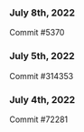 ### July 8th, 2022

Commit #5370

### July 5th, 2022

Commit #314353


### July 4th, 2022

Commit #72281
